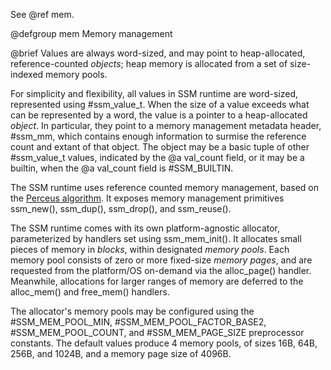 See @ref mem.

@defgroup mem Memory management

@brief Values are always word-sized, and may point to heap-allocated, reference-counted <em>objects</em>; heap memory is allocated from a set of size-indexed memory pools.

For simplicity and flexibility, all values in SSM runtime are word-sized, represented using #ssm_value_t. When the size of a value exceeds what can be represented by a word, the value is a pointer to a heap-allocated <em>object</em>. In particular, they point to a memory management metadata header, #ssm_mm, which contains enough information to surmise the reference count and extant of that object. The object may be a basic tuple of other #ssm_value_t values, indicated by the @a val_count field, or it may be a builtin, when the @a val_count field is #SSM_BUILTIN.

The SSM runtime uses reference counted memory management, based on the [Perceus algorithm](https://www.microsoft.com/en-us/research/publication/perceus-garbage-free-reference-counting-with-reuse/). It exposes memory management primitives ssm_new(), ssm_dup(), ssm_drop(), and ssm_reuse().

The SSM runtime comes with its own platform-agnostic allocator, parameterized by handlers set using ssm_mem_init(). It allocates small pieces of memory in <em>blocks</em>, within designated <em>memory pools</em>. Each memory pool consists of zero or more fixed-size <em>memory pages</em>, and are requested from the platform/OS on-demand via the alloc_page() handler. Meanwhile, allocations for larger ranges of memory are deferred to the alloc_mem() and free_mem() handlers.

The allocator's memory pools may be configured using the #SSM_MEM_POOL_MIN, #SSM_MEM_POOL_FACTOR_BASE2, #SSM_MEM_POOL_COUNT, and #SSM_MEM_PAGE_SIZE preprocessor constants. The default values produce 4 memory pools, of sizes 16B, 64B, 256B, and 1024B, and a memory page size of 4096B.
